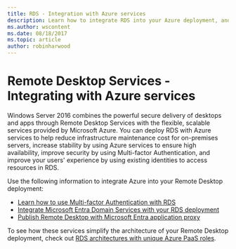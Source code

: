 ```yaml
---
title: RDS - Integration with Azure services
description: Learn how to integrate RDS into your Azure deployment, and Azure into your RDS deployment.
ms.author: wscontent
ms.date: 08/18/2017
ms.topic: article
author: robinharwood
---
```


# Remote Desktop Services - Integrating with Azure services

Windows Server 2016 combines the powerful secure delivery of desktops and apps through Remote Desktop Services with the flexible, scalable services provided by Microsoft Azure. You can deploy RDS with Azure services to help reduce infrastructure maintenance cost for on-premises servers, increase stability by using Azure services to ensure high availability, improve security by using Multi-factor Authentication, and improve your users' experience by using existing identities to access resources in RDS.

Use the following information to integrate Azure into your Remote Desktop deployment:

- [Learn how to use Multi-factor Authentication with RDS](/azure/multi-factor-authentication/nps-extension-remote-desktop-gateway)
- [Integrate Microsoft Entra Domain Services with your RDS deployment](rds-azure-adds.md)
- [Publish Remote Desktop with Microsoft Entra application proxy](/azure/active-directory/application-proxy-publish-remote-desktop)

To see how these services simplify the architecture of your Remote Desktop deployment, check out [RDS architectures with unique Azure PaaS roles](desktop-hosting-logical-architecture.md#rds-architectures-with-unique-azure-paas-roles).
